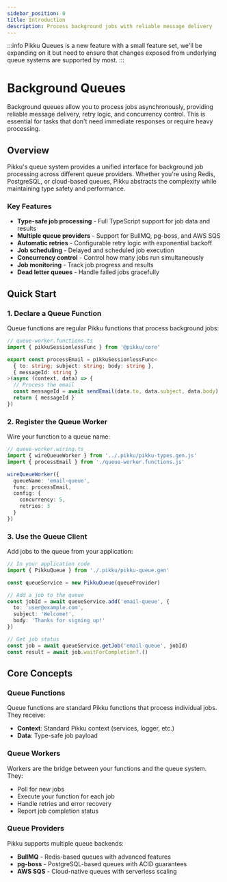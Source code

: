 ```yaml
---
sidebar_position: 0
title: Introduction
description: Process background jobs with reliable message delivery
---
```


<AIDisclaimer />

:::info
Pikku Queues is a new feature with a small feature set, we'll be expanding on it but need to ensure that changes exposed from underlying queue systems are supported by most.
:::

# Background Queues

Background queues allow you to process jobs asynchronously, providing reliable message delivery, retry logic, and concurrency control. This is essential for tasks that don't need immediate responses or require heavy processing.

## Overview

Pikku's queue system provides a unified interface for background job processing across different queue providers. Whether you're using Redis, PostgreSQL, or cloud-based queues, Pikku abstracts the complexity while maintaining type safety and performance.

### Key Features

- **Type-safe job processing** - Full TypeScript support for job data and results
- **Multiple queue providers** - Support for BullMQ, pg-boss, and AWS SQS
- **Automatic retries** - Configurable retry logic with exponential backoff
- **Job scheduling** - Delayed and scheduled job execution
- **Concurrency control** - Control how many jobs run simultaneously
- **Job monitoring** - Track job progress and results
- **Dead letter queues** - Handle failed jobs gracefully

## Quick Start

### 1. Declare a Queue Function

Queue functions are regular Pikku functions that process background jobs:

```typescript
// queue-worker.functions.ts
import { pikkuSessionlessFunc } from '@pikku/core'

export const processEmail = pikkuSessionlessFunc<
  { to: string; subject: string; body: string },
  { messageId: string }
>(async (context, data) => {
  // Process the email
  const messageId = await sendEmail(data.to, data.subject, data.body)
  return { messageId }
})
```

### 2. Register the Queue Worker

Wire your function to a queue name:

```typescript
// queue-worker.wiring.ts
import { wireQueueWorker } from '../.pikku/pikku-types.gen.js'
import { processEmail } from './queue-worker.functions.js'

wireQueueWorker({
  queueName: 'email-queue',
  func: processEmail,
  config: {
    concurrency: 5,
    retries: 3
  }
})
```

### 3. Use the Queue Client

Add jobs to the queue from your application:

```typescript
// In your application code
import { PikkuQueue } from './.pikku/pikku-queue.gen'

const queueService = new PikkuQueue(queueProvider)

// Add a job to the queue
const jobId = await queueService.add('email-queue', {
  to: 'user@example.com',
  subject: 'Welcome!',
  body: 'Thanks for signing up!'
})

// Get job status
const job = await queueService.getJob('email-queue', jobId)
const result = await job.waitForCompletion?.()
```

## Core Concepts

### Queue Functions

Queue functions are standard Pikku functions that process individual jobs. They receive:
- **Context**: Standard Pikku context (services, logger, etc.)
- **Data**: Type-safe job payload

### Queue Workers

Workers are the bridge between your functions and the queue system. They:
- Poll for new jobs
- Execute your function for each job
- Handle retries and error recovery
- Report job completion status

### Queue Providers

Pikku supports multiple queue backends:
- **BullMQ** - Redis-based queues with advanced features
- **pg-boss** - PostgreSQL-based queues with ACID guarantees
- **AWS SQS** - Cloud-native queues with serverless scaling
